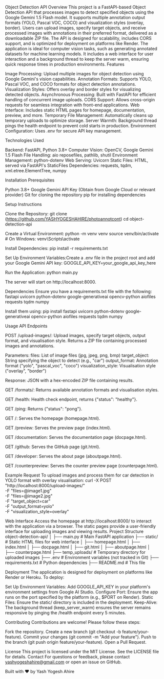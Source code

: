 Object Detection API
Overview
This project is a FastAPI-based Object Detection API that processes images to detect specified objects using the Google Gemini 1.5 Flash model. It supports multiple annotation output formats (YOLO, Pascal VOC, COCO) and visualization styles (overlay, border). Users can upload images, specify target objects, and receive processed images with annotations in their preferred format, delivered as a downloadable ZIP file. The API is designed for scalability, includes CORS support, and is optimized for deployment on platforms like Render.
The application is ideal for computer vision tasks, such as generating annotated datasets for machine learning models. It includes a web interface for user interaction and a background thread to keep the server warm, ensuring quick response times in production environments.
Features

Image Processing: Upload multiple images for object detection using Google Gemini's vision capabilities.
Annotation Formats: Supports YOLO, Pascal VOC, and COCO formats for object detection annotations.
Visualization Styles: Offers overlay and border styles for visualizing detected objects.
Asynchronous Processing: Built with FastAPI for efficient handling of concurrent image uploads.
CORS Support: Allows cross-origin requests for seamless integration with front-end applications.
Web Interface: Includes static HTML pages for homepage, documentation, preview, and more.
Temporary File Management: Automatically cleans up temporary uploads to optimize storage.
Server Warmth: Background thread pings the health endpoint to prevent cold starts in production.
Environment Configuration: Uses .env for secure API key management.

Technologies Used

Backend: FastAPI, Python 3.8+
Computer Vision: OpenCV, Google Gemini 1.5 Flash
File Handling: aio reposefiles, pathlib, shutil
Environment Management: python-dotenv
Web Serving: Uvicorn
Static Files: HTML, served via FastAPI's StaticFiles
Dependencies: requests, tqdm, xml.etree.ElementTree, numpy

Installation
Prerequisites

Python 3.8+
Google Gemini API Key (Obtain from Google Cloud or relevant provider)
Git for cloning the repository
pip for installing dependencies

Setup Instructions

Clone the Repository:
git clone (https://github.com/YASHYOGESHAHIRE/photoannotcont)
cd object-detection-api


Create a Virtual Environment:
python -m venv venv
source venv/bin/activate  # On Windows: venv\Scripts\activate


Install Dependencies:
pip install -r requirements.txt


Set Up Environment Variables:Create a .env file in the project root and add your Google Gemini API key:
GOOGLE_API_KEY=your_google_api_key_here


Run the Application:
python main.py

The server will start on http://localhost:8000.


Dependencies
Ensure you have a requirements.txt file with the following:
fastapi
uvicorn
python-dotenv
google-generativeai
opencv-python
aiofiles
requests
tqdm
numpy

Install them using:
pip install fastapi uvicorn python-dotenv google-generativeai opencv-python aiofiles requests tqdm numpy

Usage
API Endpoints

POST /upload-images/: Upload images, specify target objects, output format, and visualisation style. Returns a ZIP file containing processed images and annotations.

Parameters:
files: List of image files (jpg, jpeg, png, bmp)
target_object: String specifying the object to detect (e.g., "car")
output_format: Annotation format ("yolo", "pascal_voc", "coco")
visualization_style: Visualisation style ("overlay", "border")


Response: JSON with a hex-encoded ZIP file containing results.


GET /formats/: Returns available annotation formats and visualisation styles.

GET /health: Health check endpoint, returns {"status": "healthy"}.

GET /ping: Returns {"status": "pong"}.

GET /: Serves the homepage (homepage.html).

GET /preview: Serves the preview page (index.html).

GET /documentation: Serves the documentation page (docpage.html).

GET /github: Serves the GitHub page (git.html).

GET /developer: Serves the about page (aboutpage.html).

GET /counterpreview: Serves the counter preview page (counterpage.html).


Example Request
To upload images and process them for car detection in YOLO format with overlay visualisation:
curl -X POST "http://localhost:8000/upload-images/" \
  -F "files=@image1.jpg" \
  -F "files=@image2.jpg" \
  -F "target_object=car" \
  -F "output_format=yolo" \
  -F "visualization_style=overlay"

Web Interface
Access the homepage at http://localhost:8000/ to interact with the application via a browser. The static pages provide a user-friendly interface for uploading images and viewing results.
Project Structure
object-detection-api/
│
├── main.py                  # Main FastAPI application
├── static/                  # Static HTML files for web interface
│   ├── homepage.html
│   ├── index.html
│   ├── docpage.html
│   ├── git.html
│   ├── aboutpage.html
│   ├── counterpage.html
├── temp_uploads/            # Temporary directory for uploaded images
├── .env                     # Environment variables (not tracked in Git)
├── requirements.txt         # Python dependencies
├── README.md                # This file

Deployment
The application is designed for deployment on platforms like Render or Heroku. To deploy:

Set Up Environment Variables: Add GOOGLE_API_KEY in your platform's environment settings from Google AI Studio.
Configure Port: Ensure the app runs on the port specified by the platform (e.g., $PORT on Render).
Static Files: Ensure the static/ directory is included in the deployment.
Keep-Alive: The background thread (keep_server_warm) ensures the server remains responsive by pinging the /health endpoint every 5 minutes.

Contributing
Contributions are welcome! Please follow these steps:

Fork the repository.
Create a new branch (git checkout -b feature/your-feature).
Commit your changes (git commit -m "Add your feature").
Push to the branch (git push origin feature/your-feature).
Open a Pull Request.

License
This project is licensed under the MIT License. See the LICENSE file for details.
Contact
For questions or feedback, please contact yashyogeshahire@gmail.com or open an issue on GitHub.

Built with ❤️ by Yash Yogesh Ahire
